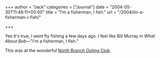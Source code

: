 +++
author = "Jack"
categories = ["Journal"]
date = "2004-05-30T11:48:11+00:00"
title = "I’m a fisherman, I fish."
url = "/2004/im-a-fisherman-i-fish/"

+++

Yes it's true, I went fly fishing a few days ago. I feel like Bill Murray in _What About Bob_&#8212;"I'm a fisherman, I fish."

This was at the wonderful [North Branch Outing Club][1].

 [1]: http://www.fullersnboc.com